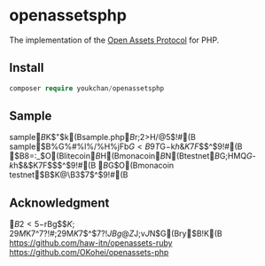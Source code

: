 # openassetsphp
The implementation of the [Open Assets Protocol](https://github.com/OpenAssets/open-assets-protocol) for PHP.

## Install

```php
composer require youkchan/openassetsphp
```

## Sample

sample$B%G%#%l%/%H%j$K$"$k(Bsample.php$B$r;2>H$/$@$5$$!#(B
sample$B%G%#%l%/%H%jFb$G<B9T$G$-$k$h$&$K$7$F$$$^$9!#(B
$B8=:_$O(Blitecoin$B$H(Bmonacoin$B$N(Btestnet$B$G;HMQ$G$-$k$h$&$K$7$F$$$^$9!#(B
$B%G%U%)%k%H$G$O(Bmonacoin testnet$B$K@\B3$7$^$9!#(B

## Acknowledgment
$B2<5-%W%m%8%'%/%H$rBg$$$K;29M$K$7$^$7$?!#;29M$K$7$^$7$?!JBg@Z$J;v$J$N$G(Bry$B!K(B
https://github.com/haw-itn/openassets-ruby
https://github.com/OKohei/openassets-php
